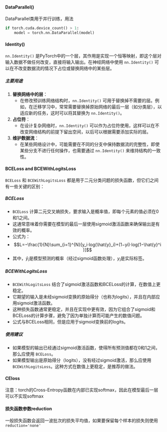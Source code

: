 #### DataParallel()
DataParallel类用于并行训练，用法
```python
if torch.cuda.device_count() > 1:
	model = torch.nn.DataParallel(model)
```

#### Identity()
`nn.Identity()` 是PyTorch中的一个层，其作用是实现一个恒等映射，即这个层对输入数据不做任何改变，直接将输入输出。在神经网络中使用 `nn.Identity()` 可以在不改变数据流的情况下占位或替换网络中的某些层。

##### 主要用途

1. **替换网络中的层**：
    - 在修改预训练网络结构时，`nn.Identity()` 可用于替换掉不需要的层。例如，在迁移学习中，常常需要替换掉原始网络的最后一层（如分类层），以适应新的任务，这时可以将其替换为 `nn.Identity()`。
2. **占位符**：
    - 在设计复杂网络时，`nn.Identity()` 可以作为占位符使用，这样可以在不改变网络结构的前提下留出空间，以后可以根据需要添加实际的层。
3. **维护数据流**：
    - 在某些网络设计中，可能需要在不同的分支中保持数据流的完整性，即使某些分支不进行任何操作，也需要通过 `nn.Identity()` 来维持结构的一致性。
#### BCELoss and BCEWithLogitsLoss
`BCELoss` 和 `BCEWithLogitsLoss` 都是用于二元分类问题的损失函数，但它们之间有一些关键的区别：
##### BCELoss

- `BCELoss` 计算二元交叉熵损失，要求输入是概率值，即每个元素的值必须在0和1之间。
- 这通常意味着你需要在模型的最后一层使用sigmoid激活函数来确保输出是有效的概率。
- 公式为：
- $$L=−\frac{1}{N}​\sum​_{i=1}^{N}[y_i​⋅log(\hat{y}_i​)+(1−yi​)⋅log(1−\hat{y}^​i​)]$$
-  其中，$\hat{y}_i​$是模型预测的概率（经过sigmoid函数处理），$y_i$​ 是实际标签。

##### BCEWithLogitsLoss

- `BCEWithLogitsLoss` 结合了sigmoid激活函数和BCELoss的计算，在数值上更稳定。
- 它期望的输入是未经sigmoid变换的原始得分（也称为logits），并且在内部应用sigmoid激活函数。
- 这种损失函数通常更稳定，并且在实现中更有效，因为它组合了sigmoid和BCELoss的计算步骤，避免了因为单独计算而可能产生的数值问题。
- 公式与BCELoss相同，但是应用于sigmoid变换前的logits。

##### 使用建议

- 如果模型的输出已经通过sigmoid激活函数，使得所有预测值都在0和1之间，那么应使用 `BCELoss`。
- 如果模型输出是原始得分（logits），没有经过sigmoid激活，那么应使用 `BCEWithLogitsLoss`。这种方式在数值上更稳定，是推荐的做法。

#### CEloss
注意：torch的Cross-Entropy函数在内部已实现softmax，因此在模型最后一层可以不实现softmax
#### 损失函数参数reduction
一般损失函数会返回一波批次的损失平均值，如果要保留每个样本的损失则使用`reduction='none'`